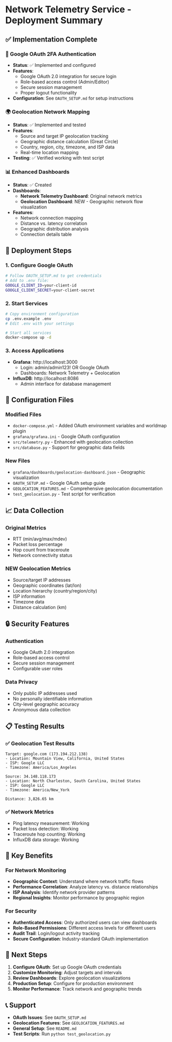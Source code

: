 # Network Telemetry Service - Deployment Summary

## ✅ Implementation Complete

### 🔐 Google OAuth 2FA Authentication
- **Status**: ✅ Implemented and configured
- **Features**: 
  - Google OAuth 2.0 integration for secure login
  - Role-based access control (Admin/Editor)
  - Secure session management
  - Proper logout functionality
- **Configuration**: See `OAUTH_SETUP.md` for setup instructions

### 🌍 Geolocation Network Mapping
- **Status**: ✅ Implemented and tested
- **Features**:
  - Source and target IP geolocation tracking
  - Geographic distance calculation (Great Circle)
  - Country, region, city, timezone, and ISP data
  - Real-time location mapping
- **Testing**: ✅ Verified working with test script

### 📊 Enhanced Dashboards
- **Status**: ✅ Created
- **Dashboards**:
  - **Network Telemetry Dashboard**: Original network metrics
  - **Geolocation Dashboard**: NEW - Geographic network flow visualization
- **Features**:
  - Network connection mapping
  - Distance vs. latency correlation
  - Geographic distribution analysis
  - Connection details table

## 🚀 Deployment Steps

### 1. Configure Google OAuth
```bash
# Follow OAUTH_SETUP.md to get credentials
# Add to .env file:
GOOGLE_CLIENT_ID=your-client-id
GOOGLE_CLIENT_SECRET=your-client-secret
```

### 2. Start Services
```bash
# Copy environment configuration
cp .env.example .env
# Edit .env with your settings

# Start all services
docker-compose up -d
```

### 3. Access Applications
- **Grafana**: http://localhost:3000
  - Login: admin/admin123! OR Google OAuth
  - Dashboards: Network Telemetry + Geolocation
- **InfluxDB**: http://localhost:8086
  - Admin interface for database management

## 🔧 Configuration Files

### Modified Files
- `docker-compose.yml` - Added OAuth environment variables and worldmap plugin
- `grafana/grafana.ini` - Google OAuth configuration
- `src/telemetry.py` - Enhanced with geolocation collection
- `src/database.py` - Support for geographic data fields

### New Files
- `grafana/dashboards/geolocation-dashboard.json` - Geographic visualization
- `OAUTH_SETUP.md` - Google OAuth setup guide
- `GEOLOCATION_FEATURES.md` - Comprehensive geolocation documentation
- `test_geolocation.py` - Test script for verification

## 📈 Data Collection

### Original Metrics
- RTT (min/avg/max/mdev)
- Packet loss percentage
- Hop count from traceroute
- Network connectivity status

### NEW Geolocation Metrics
- Source/target IP addresses
- Geographic coordinates (lat/lon)
- Location hierarchy (country/region/city)
- ISP information
- Timezone data
- Distance calculation (km)

## 🔒 Security Features

### Authentication
- Google OAuth 2.0 integration
- Role-based access control
- Secure session management
- Configurable user roles

### Data Privacy
- Only public IP addresses used
- No personally identifiable information
- City-level geographic accuracy
- Anonymous data collection

## 📋 Testing Results

### ✅ Geolocation Test Results
```
Target: google.com (173.194.212.138)
- Location: Mountain View, California, United States
- ISP: Google LLC
- Timezone: America/Los_Angeles

Source: 34.148.118.173
- Location: North Charleston, South Carolina, United States
- ISP: Google LLC
- Timezone: America/New_York

Distance: 3,826.65 km
```

### ✅ Network Metrics
- Ping latency measurement: Working
- Packet loss detection: Working
- Traceroute hop counting: Working
- InfluxDB data storage: Working

## 🎯 Key Benefits

### For Network Monitoring
- **Geographic Context**: Understand where network traffic flows
- **Performance Correlation**: Analyze latency vs. distance relationships
- **ISP Analysis**: Identify network provider patterns
- **Regional Insights**: Monitor performance by geographic region

### For Security
- **Authenticated Access**: Only authorized users can view dashboards
- **Role-Based Permissions**: Different access levels for different users
- **Audit Trail**: Login/logout activity tracking
- **Secure Configuration**: Industry-standard OAuth implementation

## 🔄 Next Steps

1. **Configure OAuth**: Set up Google OAuth credentials
2. **Customize Monitoring**: Adjust targets and intervals
3. **Review Dashboards**: Explore geolocation visualizations
4. **Production Setup**: Configure for production environment
5. **Monitor Performance**: Track network and geographic trends

## 📞 Support

- **OAuth Issues**: See `OAUTH_SETUP.md`
- **Geolocation Features**: See `GEOLOCATION_FEATURES.md`
- **General Setup**: See `README.md`
- **Test Scripts**: Run `python test_geolocation.py`